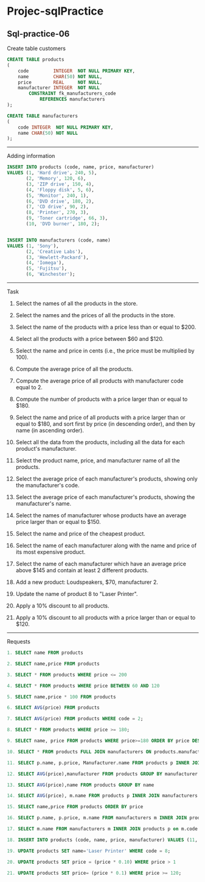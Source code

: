 # Projec-sqlPractice
Sql-practice-06
---
Create table customers

```Sql
CREATE TABLE products
(
    code         INTEGER  NOT NULL PRIMARY KEY,
    name         CHAR(50) NOT NULL,
    price        REAL     NOT NULL,
    manufacturer INTEGER  NOT NULL
        CONSTRAINT fk_manufacturers_code
            REFERENCES manufacturers
);

CREATE TABLE manufacturers
(
    code INTEGER  NOT NULL PRIMARY KEY,
    name CHAR(50) NOT NULL
);
```
---
Adding information
```sql
INSERT INTO products (code, name, price, manufacturer)
VALUES (1, 'Hard drive', 240, 5),
       (2, 'Memory', 120, 6),
       (3, 'ZIP drive', 150, 4),
       (4, 'Floppy disk', 5, 6),
       (5, 'Monitor', 240, 1),
       (6, 'DVD drive', 180, 2),
       (7, 'CD drive', 90, 2),
       (8, 'Printer', 270, 3),
       (9, 'Toner cartridge', 66, 3),
       (10, 'DVD burner', 180, 2);


INSERT INTO manufacturers (code, name)
VALUES (1, 'Sony'),
       (2, 'Creative Labs'),
       (3, 'Hewlett-Packard'),
       (4, 'Iomega'),
       (5, 'Fujitsu'),
       (6, 'Winchester');
```
---
Task
1. Select the names of all the products in the store.

2. Select the names and the prices of all the products in the store.

3. Select the name of the products with a price less than or equal to $200.

4. Select all the products with a price between $60 and $120.

5. Select the name and price in cents (i.e., the price must be multiplied by 100).

6. Compute the average price of all the products.

7. Compute the average price of all products with manufacturer code equal to 2.

8. Compute the number of products with a price larger than or equal to $180.

9. Select the name and price of all products with a price larger than or equal to $180, and sort first by price (in descending order), and then by name (in ascending order).

10. Select all the data from the products, including all the data for each product's manufacturer.

11. Select the product name, price, and manufacturer name of all the products.

12. Select the average price of each manufacturer's products, showing only the manufacturer's code.

13. Select the average price of each manufacturer's products, showing the manufacturer's name.

14. Select the names of manufacturer whose products have an average price larger than or equal to $150.

15. Select the name and price of the cheapest product.

16. Select the name of each manufacturer along with the name and price of its most expensive product.

17. Select the name of each manufacturer which have an average price above $145 and contain at least 2 different products.

18. Add a new product: Loudspeakers, $70, manufacturer 2.

19. Update the name of product 8 to "Laser Printer".

20. Apply a 10% discount to all products.

21. Apply a 10% discount to all products with a price larger than or equal to $120.

---

Requests
```sql
1. SELECT name FROM products

2. SELECT name,price FROM products

3. SELECT * FROM products WHERE price <= 200

4. SELECT * FROM products WHERE price BETWEEN 60 AND 120

5. SELECT name,price * 100 FROM products

6. SELECT AVG(price) FROM products

7. SELECT AVG(price) FROM products WHERE code = 2;

8. SELECT * FROM products WHERE price >= 180;

9. SELECT name, price FROM products WHERE price>=180 ORDER BY price DESC, name;

10. SELECT * FROM products FULL JOIN manufacturers ON products.manufacturer = manufacturers.code

11. SELECT p.name, p.price, Manufacturer.name FROM products p INNER JOIN manufacturers m on p.manufacturer = m.code

12. SELECT AVG(price),manufacturer FROM products GROUP BY manufacturer

13. SELECT AVG(price),name FROM products GROUP BY name

14. SELECT AVG(price), m.name FROM products p INNER JOIN manufacturers m ON p.manufacturer = m.code GROUP BY m.name;

15. SELECT name,price FROM products ORDER BY price

16. SELECT p.name, p.price, m.name FROM manufacturers m INNER JOIN products p on m.code = p.manufacturer ORDER BY price DESC

17. SELECT m.name FROM manufacturers m INNER JOIN products p on m.code = p.manufacturer GROUP BY m.name HAVING AVG(p.price) >=145 AND COUNT(m.name)>=2

18. INSERT INTO products (code, name, price, manufacturer) VALUES (11, 'Loudspeakers', 70, 2)

19. UPDATE products SET name='Laser Printer' WHERE code = 8;

20. UPDATE products SET price = (price * 0.10) WHERE price > 1

21. UPDATE products SET price= (price * 0.1) WHERE price >= 120;
```
